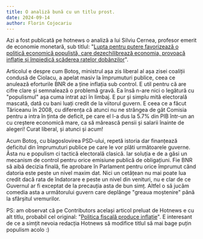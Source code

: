 ```yaml
---
title: O analiză bună cu un titlu prost.
date: 2024-09-14
author: Florin Cojocariu
---
```

Azi a fost publicată pe hotnews o analiză a lui Silviu Cernea, profesor emerit de economie monetară, sub titlul: "[Lupta pentru putere favorizează o politică economică populistă, care dezechilibrează economia, provoacă inflație și împiedică scăderea ratelor dobânzilor](https://hotnews.ro/politica-fiscala-produce-inflatie-1790711)".

Articolul e despre cum Botoș, ministrul așa zis liberal al așa zisei coaliții condusă de Ciolacu, a apelat masiv la împrumuturi publice, ceea ce anulează eforturile BNR de a ține inflația sub control. E util pentru că are cifre clare și semnalează o problemă gravă. Ea însă n-are nici o legătură cu "populismul" așa cuma intrat azi în limbaj. E pur și simplu mită electorală mascată, dată cu bani luați credit de la viitorul guvern. E ceea ce a făcut Tăriceanu în 2008, cu diferența că atunci nu ne strângea de gât Comisia pentru a intra în ținta de deficit, pe care el l-a dus la 5.7% din PIB într-un an cu creștere economică mare, ca să mărească pensii și salarii înainte de alegeri!  Curat liberal, și atunci și acum!

Acum Botoș, cu blagoslovirea PSD-ului, repetă istoria dar finanțează deficitul din împrumuturi publice pe care le vor plăti următoarele guverne. Ăsta nu e populism ci tactică electorală clasică. Iar soluția e de a găsi un mecanism de control pentru orice emisiune publică de obligațiuni. Fie BNR să aibă decizia finală, fie aprobare în Parlament pentru orice împrumut când datoria este peste un nivel maxim dat. Nici un cetățean nu mai poate lua credit dacă rata de îndatorare e peste un nivel din venituri, nu e clar de ce Guvernul ar fi exceptat de la precauția asta de bun simț. Altfel o să jucăm comedia asta a următorului guvern care deplânge  "greaua moștenire" până la sfârșitul vremurilor.

PS: am observat că pe Contributors același articol preluat de Hotnews e cu alt titlu, probabil cel original: "[Politica fiscală produce inflație](https://www.contributors.ro/politica-fiscala-produce-inflatie/)". E interesant de ce a simțit nevoia redacția Hotnews să modifice titlul să mai bage puțin populism acolo :)
